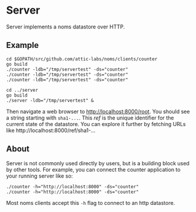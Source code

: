 # Server

Server implements a noms datastore over HTTP.

## Example

```
cd $GOPATH/src/github.com/attic-labs/noms/clients/counter
go build
./counter -ldb="/tmp/servertest" -ds="counter"
./counter -ldb="/tmp/servertest" -ds="counter"
./counter -ldb="/tmp/servertest" -ds="counter"

cd ../server
go build
./server -ldb="/tmp/servertest" &
```

Then navigate a web browser to [http://localhost:8000/root](http://localhost:8000/root). You should see a string starting with `sha1-...`. This _ref_ is the unique identifier for the current state of the datastore. You can explore it further by fetching URLs like http://localhost:8000/ref/sha1-...

## About

Server is not commonly used directly by users, but is a building block used by other tools. For example, you can connect the counter application to your running server like so:

```
./counter -h="http://localhost:8000" -ds="counter"
./counter -h="http://localhost:8000" -ds="counter"
```

Most noms clients accept this `-h` flag to connect to an http datastore.
